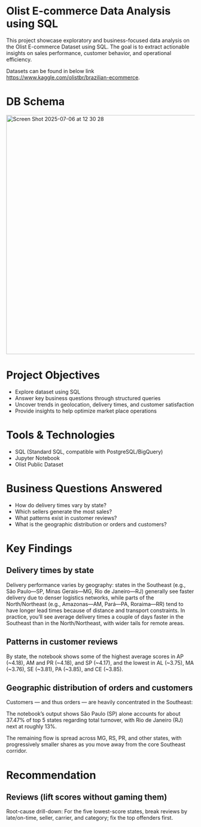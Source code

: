 # Olist E-commerce Data Analysis using SQL
This project showcase exploratory and business-focused data analysis on the Olist E-commerce Dataset using SQL. The goal is to extract actionable insights on sales performance, customer behavior, and operational efficiency.

Datasets can be found in below link 
https://www.kaggle.com/olistbr/brazilian-ecommerce.

# DB Schema 
<img width="639" alt="Screen Shot 2025-07-06 at 12 30 28" src="https://github.com/user-attachments/assets/3f70bac1-6c04-417c-ad2b-e55c74058cce" />

# Project Objectives 
- Explore dataset using SQL
- Answer key business questions through structured queries
- Uncover trends in geolocation, delivery times, and customer satisfaction
- Provide insights to help optimize market place operations

# Tools & Technologies
- SQL (Standard SQL, compatible with PostgreSQL/BigQuery)
- Jupyter Notebook
- Olist Public Dataset

# Business Questions Answered
- How do delivery times vary by state? 
- Which sellers generate the most sales?
- What patterns exist in customer reviews?
- What is the geographic distribution or orders and customers?

# Key Findings 

## Delivery times by state

Delivery performance varies by geography: states in the Southeast (e.g., São Paulo—SP, Minas Gerais—MG, Rio de Janeiro—RJ) generally see faster delivery due to denser logistics networks, while parts of the North/Northeast (e.g., Amazonas—AM, Pará—PA, Roraima—RR) tend to have longer lead times because of distance and transport constraints. In practice, you’ll see average delivery times a couple of days faster in the Southeast than in the North/Northeast, with wider tails for remote areas.

## Patterns in customer reviews

By state, the notebook shows some of the highest average scores in AP (~4.18), AM and PR (~4.18), and SP (~4.17), and the lowest in AL (~3.75), MA (~3.76), SE (~3.81), PA (~3.85), and CE (~3.85).

## Geographic distribution of orders and customers

Customers — and thus orders — are heavily concentrated in the Southeast:

The notebook’s output shows São Paulo (SP) alone accounts for about 37.47% of top 5 states regarding total turnover, with Rio de Janeiro (RJ) next at roughly 13%.

The remaining flow is spread across MG, RS, PR, and other states, with progressively smaller shares as you move away from the core Southeast corridor.

# Recommendation
## Reviews (lift scores without gaming them)

Root-cause drill-down: For the five lowest-score states, break reviews by late/on-time, seller, carrier, and category; fix the top offenders first.



